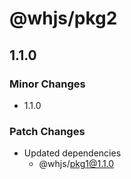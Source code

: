 # @whjs/pkg2

## 1.1.0

### Minor Changes

- 1.1.0

### Patch Changes

- Updated dependencies
  - @whjs/pkg1@1.1.0

